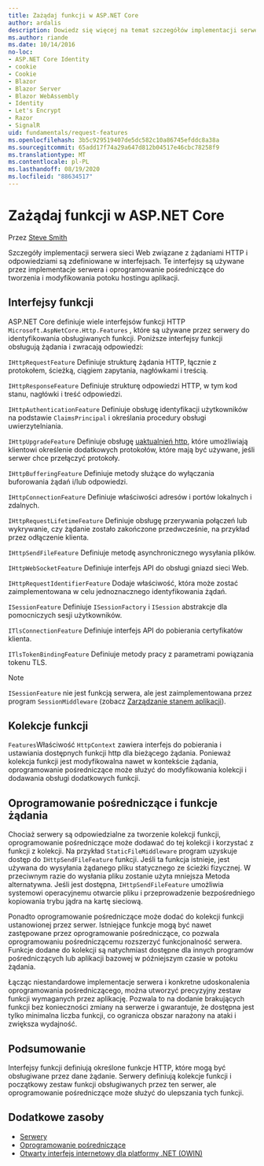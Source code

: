 ```yaml
---
title: Zażądaj funkcji w ASP.NET Core
author: ardalis
description: Dowiedz się więcej na temat szczegółów implementacji serwera sieci Web związanych z żądaniami HTTP i odpowiedziami, które są zdefiniowane w interfejsach dla ASP.NET Core.
ms.author: riande
ms.date: 10/14/2016
no-loc:
- ASP.NET Core Identity
- cookie
- Cookie
- Blazor
- Blazor Server
- Blazor WebAssembly
- Identity
- Let's Encrypt
- Razor
- SignalR
uid: fundamentals/request-features
ms.openlocfilehash: 3b5c929519407de5dc582c10a86745efddc8a38a
ms.sourcegitcommit: 65add17f74a29a647d812b04517e46cbc78258f9
ms.translationtype: MT
ms.contentlocale: pl-PL
ms.lasthandoff: 08/19/2020
ms.locfileid: "88634517"
---
```

# <a name="request-features-in-aspnet-core"></a>Zażądaj funkcji w ASP.NET Core

Przez [Steve Smith](https://ardalis.com/)

Szczegóły implementacji serwera sieci Web związane z żądaniami HTTP i odpowiedziami są zdefiniowane w interfejsach. Te interfejsy są używane przez implementacje serwera i oprogramowanie pośredniczące do tworzenia i modyfikowania potoku hostingu aplikacji.

## <a name="feature-interfaces"></a>Interfejsy funkcji

ASP.NET Core definiuje wiele interfejsów funkcji HTTP `Microsoft.AspNetCore.Http.Features` , które są używane przez serwery do identyfikowania obsługiwanych funkcji. Poniższe interfejsy funkcji obsługują żądania i zwracają odpowiedzi:

`IHttpRequestFeature` Definiuje strukturę żądania HTTP, łącznie z protokołem, ścieżką, ciągiem zapytania, nagłówkami i treścią.

`IHttpResponseFeature` Definiuje strukturę odpowiedzi HTTP, w tym kod stanu, nagłówki i treść odpowiedzi.

`IHttpAuthenticationFeature` Definiuje obsługę identyfikacji użytkowników na podstawie `ClaimsPrincipal` i określania procedury obsługi uwierzytelniania.

`IHttpUpgradeFeature` Definiuje obsługę [uaktualnień http](https://tools.ietf.org/html/rfc2616.html#section-14.42), które umożliwiają klientowi określenie dodatkowych protokołów, które mają być używane, jeśli serwer chce przełączyć protokoły.

`IHttpBufferingFeature` Definiuje metody służące do wyłączania buforowania żądań i/lub odpowiedzi.

`IHttpConnectionFeature` Definiuje właściwości adresów i portów lokalnych i zdalnych.

`IHttpRequestLifetimeFeature` Definiuje obsługę przerywania połączeń lub wykrywanie, czy żądanie zostało zakończone przedwcześnie, na przykład przez odłączenie klienta.

`IHttpSendFileFeature` Definiuje metodę asynchronicznego wysyłania plików.

`IHttpWebSocketFeature` Definiuje interfejs API do obsługi gniazd sieci Web.

`IHttpRequestIdentifierFeature` Dodaje właściwość, która może zostać zaimplementowana w celu jednoznacznego identyfikowania żądań.

`ISessionFeature` Definiuje `ISessionFactory` i `ISession` abstrakcje dla pomocniczych sesji użytkowników.

`ITlsConnectionFeature` Definiuje interfejs API do pobierania certyfikatów klienta.

`ITlsTokenBindingFeature` Definiuje metody pracy z parametrami powiązania tokenu TLS.

> [!NOTE]
> `ISessionFeature` nie jest funkcją serwera, ale jest zaimplementowana przez program `SessionMiddleware` (zobacz [Zarządzanie stanem aplikacji](app-state.md)).

## <a name="feature-collections"></a>Kolekcje funkcji

`Features`Właściwość `HttpContext` zawiera interfejs do pobierania i ustawiania dostępnych funkcji http dla bieżącego żądania. Ponieważ kolekcja funkcji jest modyfikowalna nawet w kontekście żądania, oprogramowanie pośredniczące może służyć do modyfikowania kolekcji i dodawania obsługi dodatkowych funkcji.

## <a name="middleware-and-request-features"></a>Oprogramowanie pośredniczące i funkcje żądania

Chociaż serwery są odpowiedzialne za tworzenie kolekcji funkcji, oprogramowanie pośredniczące może dodawać do tej kolekcji i korzystać z funkcji z kolekcji. Na przykład `StaticFileMiddleware` program uzyskuje dostęp do `IHttpSendFileFeature` funkcji. Jeśli ta funkcja istnieje, jest używana do wysyłania żądanego pliku statycznego ze ścieżki fizycznej. W przeciwnym razie do wysłania pliku zostanie użyta mniejsza Metoda alternatywna. Jeśli jest dostępna, `IHttpSendFileFeature` umożliwia systemowi operacyjnemu otwarcie pliku i przeprowadzenie bezpośredniego kopiowania trybu jądra na kartę sieciową.

Ponadto oprogramowanie pośredniczące może dodać do kolekcji funkcji ustanowionej przez serwer. Istniejące funkcje mogą być nawet zastępowane przez oprogramowanie pośredniczące, co pozwala oprogramowaniu pośredniczącemu rozszerzyć funkcjonalność serwera. Funkcje dodane do kolekcji są natychmiast dostępne dla innych programów pośredniczących lub aplikacji bazowej w późniejszym czasie w potoku żądania.

Łącząc niestandardowe implementacje serwera i konkretne udoskonalenia oprogramowania pośredniczącego, można utworzyć precyzyjny zestaw funkcji wymaganych przez aplikację. Pozwala to na dodanie brakujących funkcji bez konieczności zmiany na serwerze i gwarantuje, że dostępna jest tylko minimalna liczba funkcji, co ogranicza obszar narażony na ataki i zwiększa wydajność.

## <a name="summary"></a>Podsumowanie

Interfejsy funkcji definiują określone funkcje HTTP, które mogą być obsługiwane przez dane żądanie. Serwery definiują kolekcje funkcji i początkowy zestaw funkcji obsługiwanych przez ten serwer, ale oprogramowanie pośredniczące może służyć do ulepszania tych funkcji.

## <a name="additional-resources"></a>Dodatkowe zasoby

* [Serwery](xref:fundamentals/servers/index)
* [Oprogramowanie pośredniczące](xref:fundamentals/middleware/index)
* [Otwarty interfejs internetowy dla platformy .NET (OWIN)](xref:fundamentals/owin)
